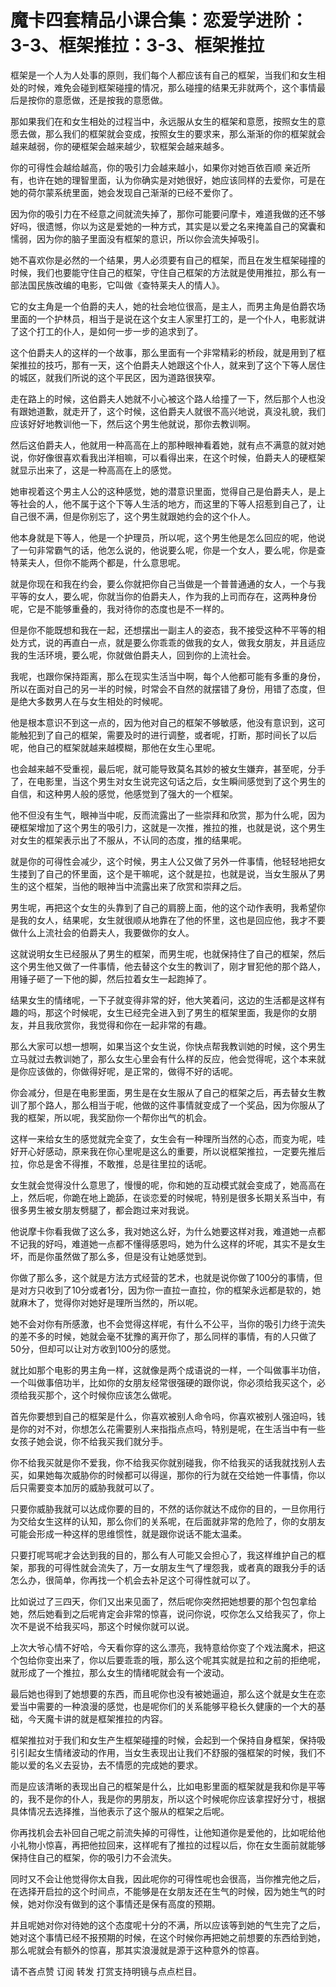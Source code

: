 # 魔卡四套精品小课合集：恋爱学进阶：3-3、框架推拉：3-3、框架推拉

框架是一个人为人处事的原则，我们每个人都应该有自己的框架，当我们和女生相处的时候，难免会碰到框架碰撞的情况，那么碰撞的结果无非就两个，这个事情最后是按你的意愿做，还是按我的意愿做。

那如果我们在和女生相处的过程当中，永远服从女生的框架和意愿，按照女生的意愿去做，那么我们的框架就会变成，按照女生的要求来，那么渐渐的你的框架就会越来越弱，你的硬框架会越来越少，软框架会越来越多。

你的可得性会越给越高，你的吸引力会越来越小，如果你对她百依百顺 亲近所有，也许在她的理智里面，认为你确实是对她很好，她应该同样的去爱你，可是在她的荷尔蒙系统里面，她会发现自己渐渐的已经不爱你了。

因为你的吸引力在不经意之间就流失掉了，那你可能要问摩卡，难道我做的还不够好吗，很遗憾，你以为这是爱她的一种方式，其实是以爱之名来掩盖自己的窝囊和懦弱，因为你的脑子里面没有框架的意识，所以你会流失掉吸引。

她不喜欢你是必然的一个结果，男人必须要有自己的框架，而且在发生框架碰撞的时候，我们也要能守住自己的框架，守住自己框架的方法就是使用推拉，那么有一部法国民族改编的电影，它叫做《查特莱夫人的情人》。

它的女主角是一个伯爵的夫人，她的社会地位很高，是主人，而男主角是伯爵农场里面的一个护林员，相当于是说在这个女主人家里打工的，是一个仆人，电影就讲了这个打工的仆人，是如何一步一步的追求到了。

这个伯爵夫人的这样的一个故事，那么里面有一个非常精彩的桥段，就是用到了框架推拉的技巧，那有一天，这个伯爵夫人她跟这个仆人，就来到了这个下等人居住的城区，就我们所说的这个平民区，因为道路很狭窄。

走在路上的时候，这伯爵夫人她就不小心被这个路人给撞了一下，然后那个人也没有跟她道歉，就走开了，这个时候，这伯爵夫人就很不高兴地说，真没礼貌，我们应该好好地教训他一下，然后这个男生他就说，那你去教训啊。

然后这伯爵夫人，他就用一种高高在上的那种眼神看着她，就有点不满意的就对她说，你好像很喜欢看我出洋相嘛，可以看得出来，在这个时候，伯爵夫人的硬框架就显示出来了，这是一种高高在上的感觉。

她审视着这个男主人公的这种感觉，她的潜意识里面，觉得自己是伯爵夫人，是上等社会的人，他不属于这个下等人生活的地方，而这里的下等人招惹到自己了，让自己很不满，但是你别忘了，这个男生就跟她约会的这个仆人。

他本身就是下等人，他是一个护理员，所以呢，这个男生他是怎么回应的呢，他说了一句非常霸气的话，他怎么说的，他说要么呢，你是一个女人，要么呢，你是查特莱夫人，但你不能两个都是，什么意思呢。

就是你现在和我在约会，要么你就把你自己当做是一个普普通通的女人，一个与我平等的女人，要么呢，你就当你的伯爵夫人，作为我的上司而存在，这两种身份呢，它是不能够重叠的，我对待你的态度也是不一样的。

但是你不能既想和我在一起，还想摆出一副主人的姿态，我不接受这种不平等的相处方式，说的再直白一点，就是要么你乖乖的做我的女人，做我女朋友，并且适应我的生活环境，要么呢，你就做伯爵夫人，回到你的上流社会。

我呢，也跟你保持距离，那么在现实生活当中啊，每个人他都可能有多重的身份，所以在面对自己的另一半的时候，时常会不自然的就摆错了身份，用错了态度，但是绝大多数男人在与女生相处的时候呢。

他是根本意识不到这一点的，因为他对自己的框架不够敏感，他没有意识到，这可能触犯到了自己的框架，需要及时的进行调整，或者呢，打断，那时间长了以后呢，他自己的框架就越来越模糊，那他在女生心里呢。

也会越来越不受重视，最后呢，就可能导致莫名其妙的被女生嫌弃，甚至呢，分手了，在电影里，当这个男生对女生说完这句话之后，女生瞬间感觉到了这个男生的自信，和这种男人般的感觉，他感觉到了强大的一个框架。

他不但没有生气，眼神当中呢，反而流露出了一些崇拜和欣赏，那为什么呢，因为硬框架增加了这个男生的吸引力，这就是一次推，推拉的推，也就是说，这个男生对女生的框架表示出了不服从，不认同的态度，推的结果呢。

就是你的可得性会减少，这个时候，男主人公又做了另外一件事情，他轻轻地把女生搂到了自己的怀里面，这个是干嘛呢，这个就是拉，也就是说，当女生服从了男生的这个框架，当他的眼神当中流露出来了欣赏和崇拜之后。

男生呢，再把这个女生的头靠到了自己的肩膀上面，他的这个动作表明，我希望你是我的女人，结果呢，女生就很顺从地靠在了他的怀里，这也是回应他，我才不要做什么上流社会的伯爵夫人，我要做你的女人。

这就说明女生已经服从了男生的框架，而男生呢，也就保持住了自己的框架，然后这个男生他又做了一件事情，他去替这个女生的教训了，刚才冒犯他的那个路人，用锤子砸了一下他的脚，然后拉着女生一起跑掉了。

结果女生的情绪呢，一下子就变得非常的好，他大笑着问，这边的生活都是这样有趣的吗，那这个时候呢，女生已经完全进入到了男生的框架里面，我是你的女朋友，并且我欣赏你，我觉得和你在一起非常的有趣。

那么大家可以想一想啊，如果当这个女生说，你快点帮我教训她的时候，这个男生立马就过去教训她了，那么女生心里会有什么样的反应，他会觉得呢，这个本来就是你应该做的，你做得好呢，是正常的，做得不好的话呢。

你会减分，但是在电影里面，男生是在女生服从了自己的框架之后，再去替女生教训了那个路人，那么相当于呢，他做的这件事情就变成了一个奖品，因为你服从了我的框架，所以呢，我奖励你一个帮你出气的机会。

这样一来给女生的感觉就完全变了，女生会有一种理所当然的心态，而变为呢，哇好开心好感动，原来我在你心里呢是这么的重要，所以说框架推拉，一定要先推后拉，你总是舍不得推，不敢推，总是往里拉的话呢。

女生就会觉得没什么意思了，慢慢的呢，你和她的互动模式就会变成了，她高高在上，然后呢，你跪在地上跪舔，在谈恋爱的时候呢，特别是很多长期关系当中，有很多男生被女朋友劈腿了，都会跑过来对我说。

他说摩卡你看我做了这么多，我对她这么好，为什么她要这样对我，难道她一点都不记我的好吗，难道她一点都不懂得感恩吗，她为什么这样的坏呢，其实不是女生坏，而是你虽然做了那么多，但是没有让她感觉到。

你做了那么多，这个就是方法方式经营的艺术，也就是说你做了100分的事情，但是对方只收到了10分或者1分，因为你一直拉一直拉，你的框架永远都是软的，她就麻木了，觉得你对她好是理所当然的，所以呢。

她不会对你有所感激，也不会觉得这样呢，有什么不公平，当你的吸引力终于流失的差不多的时候，她就会毫不犹豫的离开你了，那么同样的事情，有的人只做了50分，但却可以让对方收到100分的感觉。

就比如那个电影的男主角一样，这就像是两个成语说的一样，一个叫做事半功倍，一个叫做事倍功半，比如你的女朋友经常很强硬的跟你说，你必须给我买这个，必须给我买那个，这个时候你应该怎么做呢。

首先你要想到自己的框架是什么，你喜欢被别人命令吗，你喜欢被别人强迫吗，钱是你的对不对，你想怎么花需要别人来指指点点吗，特别是呢，在生活当中有一些女孩子她会说，你不给我买我们就分手。

你不给我买就是你不爱我，你不给我买你就别碰我，你不给我买的话我就找别人去买，如果她每次威胁你的时候都可以得逞，那你的行为就在交给她一件事情，你以后只需要变本加厉的威胁我就可以了。

只要你威胁我就可以达成你要的目的，不然的话你就达不成你的目的，一旦你用行为交给女生这样的认知，那么你们的关系呢，在后面就非常的危险了，你的女朋友可能会形成一种这样的思维惯性，就是跟你说话不能太温柔。

只要打呢骂呢才会达到我的目的，那么有人可能又会担心了，我这样维护自己的框架，那我的可得性就会流失了，万一女朋友生气了埋怨我，或者真的跟我分手的话怎么办，很简单，你再找一个机会去补足这个可得性就可以了。

比如说过了三四天，你们又出来见面了，然后呢你突然把她想要的那个包包拿给她，然后她看到之后呢肯定会非常的惊喜，说问你说，哎你怎么又给我买了，你上次不是说不给我买吗，那这个时候你就可以说。

上次大爷心情不好哈，今天看你穿的这么漂亮，我特意给你变了个戏法魔术，把这个包给你变出来了，你以后要乖乖的哦，那么这个呢其实就是拉和之前的拒绝呢，就形成了一个推拉，那么女生的情绪呢就会有一个波动。

最后她也得到了她想要的东西，而且呢你也没有被她逼迫，那么这个就是女生在恋爱当中需要的一种浪漫的感觉，也是呢你们的关系能够平稳长久健康的一个大的基础，今天魔卡讲的就是框架推拉的内容。

框架推拉对于我们和女生产生框架碰撞的时候，会起到一个保持自身框架，保持吸引引起女生情绪波动的作用，当女生表现出让我们不舒服的强框架的时候，我们不能以爱的名义去妥协，去不情愿的完成她的要求。

而是应该清晰的表现出自己的框架是什么，比如电影里面的框架就是我和你是平等的，我不是你的仆人，我是你的男朋友，所以这个时候呢你应该拿捏好分寸，根据具体情况去选择推，当他表示了这个服从的框架之后呢。

你再找机会去补回自己呢之前流失掉的可得性，让他知道你是爱他的，比如呢给他小礼物小惊喜，再把他拉回来，这样呢有了推拉的过程以后，你在女生面前就能够保持住自己的框架，你的吸引力不会流失。

同时又不会让他觉得你太自我，因此呢你的可得性呢也会很高，当你推完他之后，在选择开启拉的这个时间点，不能够是在女朋友还在生气的时候，因为她生气的时候，她对你没有做到的这个事情还是保有高度的预期。

并且呢她对你对待她的这个态度呢十分的不满，所以应该等到她的气生完了之后，她对这个事情已经不报预期的时候，在这个时候你再把她之前想要的东西给到她，那么呢就会有额外的惊喜，那其实浪漫就是源于这种意外的惊喜。

请不吝点赞 订阅 转发 打赏支持明镜与点点栏目。